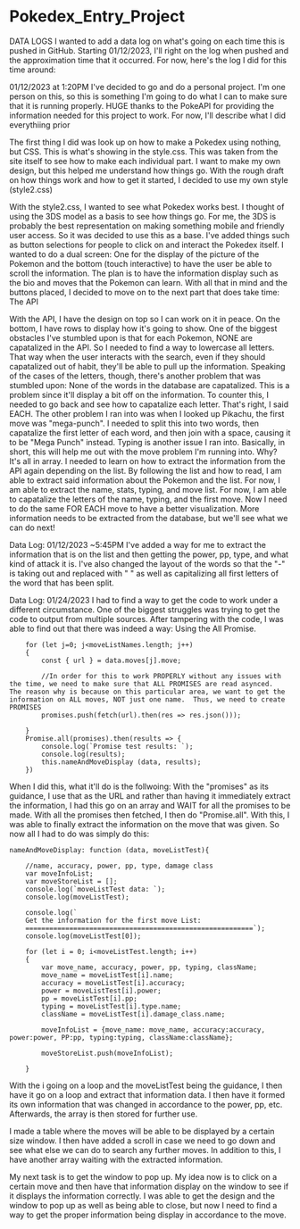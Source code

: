 # Pokedex_Entry_Project

DATA LOGS
I wanted to add a data log on what's going on each time this is pushed in GitHub.  Starting 01/12/2023, I'll right on the log when pushed and the approximation time that it occurred.  For now, here's the log I did for this time around:

01/12/2023 at 1:20PM
I've decided to go and do a personal project.  I'm one person on this, so this is something I'm going to do what I can to make sure that it is running properly.  HUGE thanks to the PokeAPI for providing the information needed for this project to work.  For now, I'll describe what I did everythiing prior

The first thing I did was look up on how to make a Pokedex using nothing, but CSS.  This is what's showing in the style.css.  This was taken from the site itself to see how to make each individual part.  I want to make my own design, but this helped me understand how things go.  With the rough draft on how things work and how to get it started, I decided to use my own style (style2.css)

With the style2.css, I wanted to see what Pokedex works best.  I thought of using the 3DS model as a basis to see how things go.  For me, the 3DS is probably the best representation on making something mobile and friendly user access.  So it was decided to use this as a base.  I've added things such as button selections for people to click on and interact the Pokedex itself.  I wanted to do a dual screen:  One for the display of the picture of the Pokemon and the bottom (touch interactive) to have the user be able to scroll the information.  The plan is to have the information display such as the bio and moves that the Pokemon can learn.  With all that in mind and the buttons placed, I decided to move on to the next part that does take time:  The API


With the API, I have the design on top so I can work on it in peace.  On the bottom, I have rows to display how it's going to show.  One of the biggest obstacles I've stumbled upon is that for each Pokemon, NONE are capatalized in the API.  So I needed to find a way to lowercase all letters.  That way when the user interacts with the search, even if they should capatalized out of habit, they'll be able to pull up the information.  Speaking of the cases of the letters, though, there's another problem that was stumbled upon:  None of the words in the database are capatalized.  This is a problem since it'll display a bit off on the information.  To counter this, I needed to go back and see how to capatalize each letter.  That's right, I said EACH.  The other problem I ran into was when I looked up Pikachu, the first move was "mega-punch".  I needed to split this into two words, then capatalize the first letter of each word, and then join with a space, causing it to be "Mega Punch" instead.  Typing is another issue I ran into.  Basically, in short, this will help me out with the move problem I'm running into.  Why?  It's all in array.  I needed to learn on how to extract the information from the API again depending on the list.  By following the list and how to read, I am able to extract said information about the Pokemon and the list.  For now, I am able to extract the name, stats, typing, and move list.  For now, I am able to capatalize the letters of the name, typing, and the first move.  Now I need to do the same FOR EACH move to have a better visualization.  More information needs to be extracted from the database, but we'll see what we can do next!

Data Log:  01/12/2023 ~5:45PM
I've added a way for me to extract the information that is on the list and then getting the power, pp, type, and what kind of attack it is.  I've also changed the layout of the words so that the "-" is taking out and replaced with " " as well as capitalizing all first letters of the word that has been split.


Data Log:  01/24/2023
I had to find a way to get the code to work under a different circumstance.  One of the biggest struggles was trying to get the code to output from multiple sources.  After tampering with the code, I was able to find out that there was indeed a way:  Using the All Promise.  

        for (let j=0; j<moveListNames.length; j++)
        {   
            const { url } = data.moves[j].move;

            //In order for this to work PROPERLY without any issues with the time, we need to make sure that ALL PROMISES are read asynced.  The reason why is because on this particular area, we want to get the information on ALL moves, NOT just one name.  Thus, we need to create PROMISES
            promises.push(fetch(url).then(res => res.json()));
           
        }
        Promise.all(promises).then(results => {
            console.log(`Promise test results: `);
            console.log(results);
            this.nameAndMoveDisplay (data, results);
        })


When I did this, what it'll do is the follwoing:  With the "promises" as its guidance, I use that as the URL and rather than having it immediately extract the information, I had this go on an array and WAIT for all the promises to be made.  With all the promises then fetched, I then do "Promise.all".  With this, I was able to finally extract the information on the move that was given.  So now all I had to do was simply do this:

    nameAndMoveDisplay: function (data, moveListTest){

        //name, accuracy, power, pp, type, damage class
        var moveInfoList;
        var moveStoreList = [];
        console.log(`moveListTest data: `);
        console.log(moveListTest);

        console.log(`
        Get the information for the first move List: 
        =========================================================`);
        console.log(moveListTest[0]);

        for (let i = 0; i<moveListTest.length; i++)
        {
            var move_name, accuracy, power, pp, typing, className;
            move_name = moveListTest[i].name;
            accuracy = moveListTest[i].accuracy;
            power = moveListTest[i].power;
            pp = moveListTest[i].pp;
            typing = moveListTest[i].type.name;
            className = moveListTest[i].damage_class.name;

            moveInfoList = {move_name: move_name, accuracy:accuracy, power:power, PP:pp, typing:typing, className:className};

            moveStoreList.push(moveInfoList);

        }

With the i going on a loop and the moveListTest being the guidance, I then have it go on a loop and extract that information data.  I then have it formed its own information that was changed in accordance to the power, pp, etc.  Afterwards, the array is then stored for further use.

I made a table where the moves will be able to be displayed by a certain size window.  I then have added a scroll in case we need to go down and see what else we can do to search any further moves.  In addition to this, I have another array waiting with the extracted information.


My next task is to get the window to pop up.  My idea now is to click on a certain move and then have that information display on the window to see if it displays the information correctly.  I was able to get the design and the window to pop up as well as being able to close, but now I need to find a way to get the proper information being display in accordance to the move.